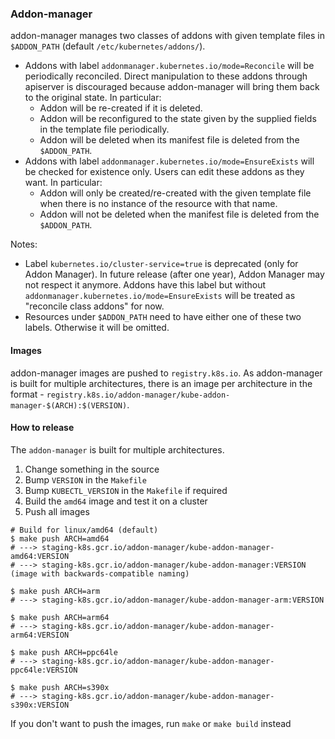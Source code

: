 ### Addon-manager

addon-manager manages two classes of addons with given template files in
`$ADDON_PATH` (default `/etc/kubernetes/addons/`).
- Addons with label `addonmanager.kubernetes.io/mode=Reconcile` will be periodically
reconciled. Direct manipulation to these addons through apiserver is discouraged because
addon-manager will bring them back to the original state. In particular:
	- Addon will be re-created if it is deleted.
	- Addon will be reconfigured to the state given by the supplied fields in the template
	file periodically.
	- Addon will be deleted when its manifest file is deleted from the `$ADDON_PATH`.
- Addons with label `addonmanager.kubernetes.io/mode=EnsureExists` will be checked for
existence only. Users can edit these addons as they want. In particular:
	- Addon will only be created/re-created with the given template file when there is no
	instance of the resource with that name.
	- Addon will not be deleted when the manifest file is deleted from the `$ADDON_PATH`.

Notes:
- Label `kubernetes.io/cluster-service=true` is deprecated (only for Addon Manager).
In future release (after one year), Addon Manager may not respect it anymore. Addons
have this label but without `addonmanager.kubernetes.io/mode=EnsureExists` will be
treated as "reconcile class addons" for now.
- Resources under `$ADDON_PATH` need to have either one of these two labels.
Otherwise it will be omitted.

#### Images

addon-manager images are pushed to `registry.k8s.io`. As addon-manager is built for multiple architectures, there is an image per architecture in the format - `registry.k8s.io/addon-manager/kube-addon-manager-$(ARCH):$(VERSION)`.

#### How to release

The `addon-manager` is built for multiple architectures.

1. Change something in the source
2. Bump `VERSION` in the `Makefile`
3. Bump `KUBECTL_VERSION` in the `Makefile` if required
4. Build the `amd64` image and test it on a cluster
5. Push all images

```console
# Build for linux/amd64 (default)
$ make push ARCH=amd64
# ---> staging-k8s.gcr.io/addon-manager/kube-addon-manager-amd64:VERSION
# ---> staging-k8s.gcr.io/addon-manager/kube-addon-manager:VERSION (image with backwards-compatible naming)

$ make push ARCH=arm
# ---> staging-k8s.gcr.io/addon-manager/kube-addon-manager-arm:VERSION

$ make push ARCH=arm64
# ---> staging-k8s.gcr.io/addon-manager/kube-addon-manager-arm64:VERSION

$ make push ARCH=ppc64le
# ---> staging-k8s.gcr.io/addon-manager/kube-addon-manager-ppc64le:VERSION

$ make push ARCH=s390x
# ---> staging-k8s.gcr.io/addon-manager/kube-addon-manager-s390x:VERSION
```

If you don't want to push the images, run `make` or `make build` instead
